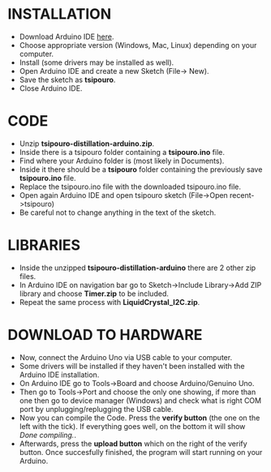 # INSTALLATION

 * Download Arduino IDE [here](https://www.arduino.cc/en/Main/Software).
 * Choose appropriate version (Windows, Mac, Linux) depending on your computer.
 * Install (some drivers may be installed as well).
 * Open Arduino IDE and create a new Sketch (File-> New).
 * Save the sketch as **tsipouro**.
 * Close Arduino IDE.

# CODE
 * Unzip **tsipouro-distillation-arduino.zip**.
 * Inside there is a tsipouro folder containing a **tsipouro.ino** file.
 * Find where your Arduino folder is (most likely in Documents).
 * Inside it there should be a **tsipouro** folder containing the previously save **tsipouro.ino** file.
 * Replace the tsipouro.ino file with the downloaded tsipouro.ino file.
 * Open again Arduino IDE and open tsipouro sketch (File->Open recent->tsipouro)
 * Be careful not to change anything in the text of the sketch.


# LIBRARIES
 * Inside the unzipped **tsipouro-distillation-arduino** there are 2 other zip files.
 * In Arduino IDE on navigation bar go to Sketch->Include Library->Add ZIP library and choose **Timer.zip** to be included.
 * Repeat the same process with **LiquidCrystal_I2C.zip**.

# DOWNLOAD TO HARDWARE
 * Now, connect the Arduino Uno via USB cable to your computer.
 * Some drivers will be installed if they haven't been installed with the Arduino IDE installation.
 * On Arduino IDE go to Tools->Board and choose Arduino/Genuino Uno.
 * Then go to Tools->Port and choose the only one showing, if more than one then go to device manager (Windows) and check what is right COM port by unplugging/replugging the USB cable.
 * Now you can compile the Code. Press the **verify button** (the one on the left with the tick). If everything goes well, on the bottom it will show *Done compiling.*.
 * Afterwards, press the **upload button** which on the right of the verify button. Once succesfully finished, the program will start running on your Arduino.

